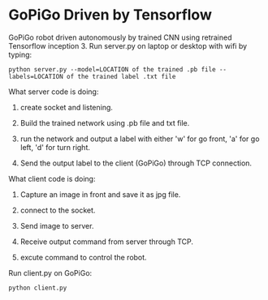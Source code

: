 # GoPiGo Driven by Tensorflow
GoPiGo robot driven autonomously by trained CNN using retrained Tensorflow inception 3.
Run server.py on laptop or desktop with wifi by typing:
```
python server.py --model=LOCATION of the trained .pb file --labels=LOCATION of the trained label .txt file
```   
What server code is doing:

1. create socket and listening. 

2. Build the trained network using .pb file and txt file.

3. run the network and output a label with either 'w' for go front, 'a' for go left, 'd' for turn right.

4. Send the output label to the client (GoPiGo) through TCP connection.

What client code is doing:

1. Capture an image in front and save it as jpg file. 

2. connect to the socket.

3. Send image to server.

4. Receive output command from server through TCP.

5. excute command to control the robot.

Run client.py on GoPiGo:
```
python client.py
```
